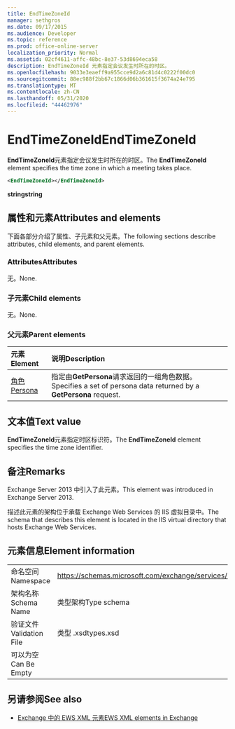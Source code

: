 ```yaml
---
title: EndTimeZoneId
manager: sethgros
ms.date: 09/17/2015
ms.audience: Developer
ms.topic: reference
ms.prod: office-online-server
localization_priority: Normal
ms.assetid: 02cf4611-affc-48bc-8e37-53d8694eca58
description: EndTimeZoneId 元素指定会议发生时所在的时区。
ms.openlocfilehash: 9033e3eaeff9a955cce9d2a6c81d4c0222f00dc0
ms.sourcegitcommit: 88ec988f2bb67c1866d06b361615f3674a24e795
ms.translationtype: MT
ms.contentlocale: zh-CN
ms.lasthandoff: 05/31/2020
ms.locfileid: "44462976"
---
```

# <a name="endtimezoneid"></a><span data-ttu-id="47d8f-103">EndTimeZoneId</span><span class="sxs-lookup"><span data-stu-id="47d8f-103">EndTimeZoneId</span></span>

<span data-ttu-id="47d8f-104">**EndTimeZoneId**元素指定会议发生时所在的时区。</span><span class="sxs-lookup"><span data-stu-id="47d8f-104">The **EndTimeZoneId** element specifies the time zone in which a meeting takes place.</span></span> 
  
```XML
<EndTimeZoneId></EndTimeZoneId>
```

 <span data-ttu-id="47d8f-105">**string**</span><span class="sxs-lookup"><span data-stu-id="47d8f-105">**string**</span></span>
## <a name="attributes-and-elements"></a><span data-ttu-id="47d8f-106">属性和元素</span><span class="sxs-lookup"><span data-stu-id="47d8f-106">Attributes and elements</span></span>

<span data-ttu-id="47d8f-107">下面各部分介绍了属性、子元素和父元素。</span><span class="sxs-lookup"><span data-stu-id="47d8f-107">The following sections describe attributes, child elements, and parent elements.</span></span>
  
### <a name="attributes"></a><span data-ttu-id="47d8f-108">Attributes</span><span class="sxs-lookup"><span data-stu-id="47d8f-108">Attributes</span></span>

<span data-ttu-id="47d8f-109">无。</span><span class="sxs-lookup"><span data-stu-id="47d8f-109">None.</span></span>
  
### <a name="child-elements"></a><span data-ttu-id="47d8f-110">子元素</span><span class="sxs-lookup"><span data-stu-id="47d8f-110">Child elements</span></span>

<span data-ttu-id="47d8f-111">无。</span><span class="sxs-lookup"><span data-stu-id="47d8f-111">None.</span></span>
  
### <a name="parent-elements"></a><span data-ttu-id="47d8f-112">父元素</span><span class="sxs-lookup"><span data-stu-id="47d8f-112">Parent elements</span></span>

|<span data-ttu-id="47d8f-113">**元素**</span><span class="sxs-lookup"><span data-stu-id="47d8f-113">**Element**</span></span>|<span data-ttu-id="47d8f-114">**说明**</span><span class="sxs-lookup"><span data-stu-id="47d8f-114">**Description**</span></span>|
|:-----|:-----|
|[<span data-ttu-id="47d8f-115">角色</span><span class="sxs-lookup"><span data-stu-id="47d8f-115">Persona</span></span>](persona.md) <br/> |<span data-ttu-id="47d8f-116">指定由**GetPersona**请求返回的一组角色数据。</span><span class="sxs-lookup"><span data-stu-id="47d8f-116">Specifies a set of persona data returned by a **GetPersona** request.</span></span>  <br/> |
   
## <a name="text-value"></a><span data-ttu-id="47d8f-117">文本值</span><span class="sxs-lookup"><span data-stu-id="47d8f-117">Text value</span></span>

<span data-ttu-id="47d8f-118">**EndTimeZoneId**元素指定时区标识符。</span><span class="sxs-lookup"><span data-stu-id="47d8f-118">The **EndTimeZoneId** element specifies the time zone identifier.</span></span> 
  
## <a name="remarks"></a><span data-ttu-id="47d8f-119">备注</span><span class="sxs-lookup"><span data-stu-id="47d8f-119">Remarks</span></span>

<span data-ttu-id="47d8f-120">Exchange Server 2013 中引入了此元素。</span><span class="sxs-lookup"><span data-stu-id="47d8f-120">This element was introduced in Exchange Server 2013.</span></span>
  
<span data-ttu-id="47d8f-121">描述此元素的架构位于承载 Exchange Web Services 的 IIS 虚拟目录中。</span><span class="sxs-lookup"><span data-stu-id="47d8f-121">The schema that describes this element is located in the IIS virtual directory that hosts Exchange Web Services.</span></span>
  
## <a name="element-information"></a><span data-ttu-id="47d8f-122">元素信息</span><span class="sxs-lookup"><span data-stu-id="47d8f-122">Element information</span></span>

|||
|:-----|:-----|
|<span data-ttu-id="47d8f-123">命名空间</span><span class="sxs-lookup"><span data-stu-id="47d8f-123">Namespace</span></span>  <br/> |https://schemas.microsoft.com/exchange/services/2006/types  <br/> |
|<span data-ttu-id="47d8f-124">架构名称</span><span class="sxs-lookup"><span data-stu-id="47d8f-124">Schema Name</span></span>  <br/> |<span data-ttu-id="47d8f-125">类型架构</span><span class="sxs-lookup"><span data-stu-id="47d8f-125">Type schema</span></span>  <br/> |
|<span data-ttu-id="47d8f-126">验证文件</span><span class="sxs-lookup"><span data-stu-id="47d8f-126">Validation File</span></span>  <br/> |<span data-ttu-id="47d8f-127">类型 .xsd</span><span class="sxs-lookup"><span data-stu-id="47d8f-127">types.xsd</span></span>  <br/> |
|<span data-ttu-id="47d8f-128">可以为空</span><span class="sxs-lookup"><span data-stu-id="47d8f-128">Can Be Empty</span></span>  <br/> ||
   
## <a name="see-also"></a><span data-ttu-id="47d8f-129">另请参阅</span><span class="sxs-lookup"><span data-stu-id="47d8f-129">See also</span></span>



- [<span data-ttu-id="47d8f-130">Exchange 中的 EWS XML 元素</span><span class="sxs-lookup"><span data-stu-id="47d8f-130">EWS XML elements in Exchange</span></span>](ews-xml-elements-in-exchange.md)

